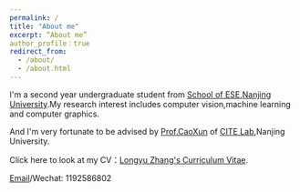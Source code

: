 ```yaml
---
permalink: /
title: "About me"
excerpt: “About me”
author_profile：true
redirect_from: 
  - /about/
  - /about.html
---
```


I'm a second year undergraduate student from [School of ESE](https://ese.nju.edu.cn/),[Nanjing University](https://www.nju.edu.cn/).My research interest includes computer vision,machine learning and computer graphics.

And I'm very fortunate to be advised by [Prof.CaoXun](https://cite.nju.edu.cn/People/Faculty/20190621/i5054.html) of [CITE Lab](https://cite.nju.edu.cn/),Nanjing University.

Click here to look at my CV：[Longyu Zhang's Curriculum Vitae](../assets/张龙宇的个人简历.pdf).

[Email](mailto:221180162@smail.nju.edu.cn)/Wechat: 1192586802
